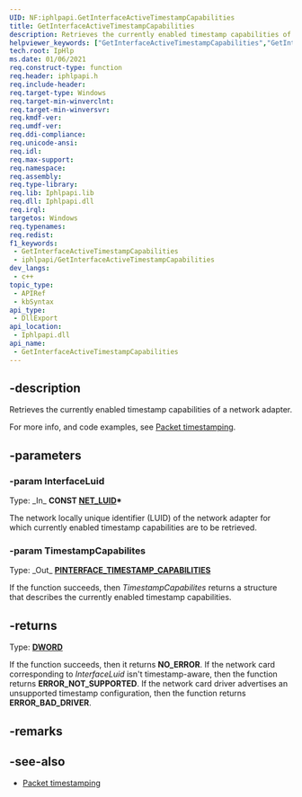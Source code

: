 ```yaml
---
UID: NF:iphlpapi.GetInterfaceActiveTimestampCapabilities
title: GetInterfaceActiveTimestampCapabilities
description: Retrieves the currently enabled timestamp capabilities of a network adapter.
helpviewer_keywords: ["GetInterfaceActiveTimestampCapabilities","GetInterfaceActiveTimestampCapabilities function [IP Helper]","iphlp.getinterfaceactivetimestampcapabilities","iphlpapi/GetInterfaceActiveTimestampCapabilities"]
tech.root: IpHlp
ms.date: 01/06/2021
req.construct-type: function
req.header: iphlpapi.h
req.include-header: 
req.target-type: Windows
req.target-min-winverclnt: 
req.target-min-winversvr: 
req.kmdf-ver: 
req.umdf-ver: 
req.ddi-compliance: 
req.unicode-ansi: 
req.idl: 
req.max-support: 
req.namespace: 
req.assembly: 
req.type-library: 
req.lib: Iphlpapi.lib
req.dll: Iphlpapi.dll
req.irql: 
targetos: Windows
req.typenames: 
req.redist: 
f1_keywords:
 - GetInterfaceActiveTimestampCapabilities
 - iphlpapi/GetInterfaceActiveTimestampCapabilities
dev_langs:
 - c++
topic_type:
 - APIRef
 - kbSyntax
api_type:
 - DllExport
api_location:
 - Iphlpapi.dll
api_name:
 - GetInterfaceActiveTimestampCapabilities
---
```


## -description

Retrieves the currently enabled timestamp capabilities of a network adapter.

For more info, and code examples, see [Packet timestamping](/windows/win32/iphlp/packet-timestamping).

## -parameters

### -param InterfaceLuid

Type: \_In\_ **CONST [NET_LUID](/windows/win32/api/ifdef/ns-ifdef-net_luid_lh)\***

The network locally unique identifier (LUID) of the network adapter for which currently enabled timestamp capabilities are to be retrieved.

### -param TimestampCapabilites

Type: \_Out\_ **[PINTERFACE_TIMESTAMP_CAPABILITIES](/windows/win32/api/iphlpapi/ns-iphlpapi-interface_timestamp_capabilities)**

If the function succeeds, then *TimestampCapabilites* returns a structure that describes the currently enabled timestamp capabilities.

## -returns

Type: **[DWORD](/windows/win32/winprog/windows-data-types)**

If the function succeeds, then it returns **NO_ERROR**. If the network card corresponding to *InterfaceLuid* isn't timestamp-aware, then the function returns **ERROR_NOT_SUPPORTED**. If the network card driver advertises an unsupported timestamp configuration, then the function returns **ERROR_BAD_DRIVER**.

## -remarks

## -see-also

* [Packet timestamping](/windows/win32/iphlp/packet-timestamping)
